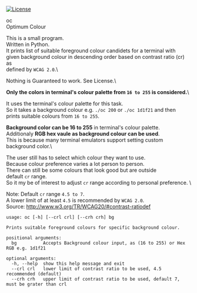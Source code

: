 [![License](https://img.shields.io/badge/License-BSD_3--Clause-blue.svg)](https://opensource.org/licenses/BSD-3-Clause)

oc\
Optimum Colour

This is a small program.\
Written in Python.\
It prints list of suitable foreground colour candidets for a terminal with\
given background colour in descending order based on contrast ratio (cr) as\
defined by `WCAG 2.0`.\

Nothing is Guaranteed to work. See License.\

**Only the colors in terminal's colour palette from `16 to 255` is considered.**\

It uses the terminal's colour palette for this task.\
So it takes a background colour e.g. `./oc 200` or `./oc 1d1f21` and then\
prints suitable colours from `16 to 255`.

**Background color can be 16 to 255** in terminal's colour palette.\
Additionaly **RGB hex vaule as background colour can be used**.\
This is because many terminal emulators support setting custom background color.\

The user still has to select which colour they want to use.\
Because colour preference varies a lot person to person.\
There can still be some colours that look good but are outside\
default `cr` range.\
So it my be of interest to adjust `cr` range according to personal preference. \

Note: Default `cr` range `4.5 to 7`.\
A lower limit of at least `4.5` is recommended by `WCAG 2.0`.\
Source: http://www.w3.org/TR/WCAG20/#contrast-ratiodef

```
usage: oc [-h] [--crl crl] [--crh crh] bg

Prints suitable foreground colours for specific background colour.

positional arguments:
  bg          Accepts Background colour input, as (16 to 255) or Hex RGB e.g. 1d1f21

optional arguments:
  -h, --help  show this help message and exit
  --crl crl   lower limit of contrast ratio to be used, 4.5 recommended (default)
  --crh crh   upper limit of contrast ratio to be used, default 7, must be grater than crl
```
